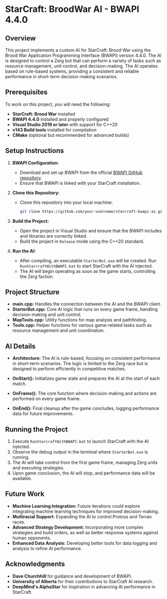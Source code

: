 # StarCraft: BroodWar AI - BWAPI 4.4.0

## Overview

This project implements a custom AI for StarCraft: Brood War using the Brood War Application Programming Interface (BWAPI) version 4.4.0. The AI is designed to control a Zerg bot that can perform a variety of tasks such as resource management, unit control, and decision-making. The AI operates based on rule-based systems, providing a consistent and reliable performance in short-term decision-making scenarios.

## Prerequisites

To work on this project, you will need the following:

- **StarCraft: Brood War** installed
- **BWAPI 4.4.0** installed and properly configured
- **Visual Studio 2019 or later** with support for C++20
- **v143 Build tools** installed for compilation
- **CMake** (optional but recommended for advanced builds)

## Setup Instructions

1. **BWAPI Configuration:**
   - Download and set up BWAPI from the official [BWAPI GitHub repository](https://github.com/bwapi/bwapi).
   - Ensure that BWAPI is linked with your StarCraft installation.

2. **Clone this Repository:**
   - Clone this repository into your local machine:
     ```bash
     git clone https://github.com/your-username/starcraft-bwapi-ai.git
     ```
   
3. **Build the Project:**
   - Open the project in Visual Studio and ensure that the BWAPI includes and libraries are correctly linked.
   - Build the project in `Release` mode using the C++20 standard.

4. **Run the AI:**
   - After compiling, an executable `StarterBot.exe` will be created. Run `RunStarcraftWithBWAPI.bat` to start StarCraft with the AI injected.
   - The AI will begin operating as soon as the game starts, controlling the Zerg faction.

## Project Structure

- **main.cpp:** Handles the connection between the AI and the BWAPI client.
- **StarterBot.cpp:** Core AI logic that runs on every game frame, handling decision-making and unit control.
- **MapTools.cpp:** Utility functions for map analysis and pathfinding.
- **Tools.cpp:** Helper functions for various game-related tasks such as resource management and unit coordination.

## AI Details

- **Architecture:** The AI is rule-based, focusing on consistent performance in short-term scenarios. The logic is limited to the Zerg race but is designed to perform efficiently in competitive matches.
  
- **OnStart():** Initializes game state and prepares the AI at the start of each match.
  
- **OnFrame():** The core function where decision-making and actions are performed on every game frame.
  
- **OnEnd():** Final cleanup after the game concludes, logging performance data for future improvements.

## Running the Project

1. Execute `RunStarcraftWithBWAPI.bat` to launch StarCraft with the AI injected.
2. Observe the debug output in the terminal where `StarterBot.exe` is running.
3. The AI will take control from the first game frame, managing Zerg units and executing strategies.
4. Upon game conclusion, the AI will stop, and performance data will be available.

## Future Work

- **Machine Learning Integration:** Future iterations could explore integrating machine learning techniques for improved decision-making.
- **Multiracial Support:** Expanding the AI to control Protoss and Terran races.
- **Advanced Strategy Development:** Incorporating more complex strategies and build orders, as well as better response systems against human opponents.
- **Enhanced Data Analysis:** Developing better tools for data logging and analysis to refine AI performance.

## Acknowledgments

- **Dave Churchhill** for guidance and development of BWAPI.
- **University of Alberta** for their contributions to StarCraft AI research.
- **DeepMind's AlphaStar** for inspiration in advancing AI performance in StarCraft.



